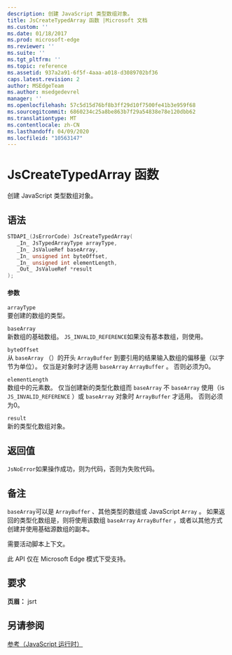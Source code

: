 ```yaml
---
description: 创建 JavaScript 类型数组对象。
title: JsCreateTypedArray 函数 |Microsoft 文档
ms.custom: ''
ms.date: 01/18/2017
ms.prod: microsoft-edge
ms.reviewer: ''
ms.suite: ''
ms.tgt_pltfrm: ''
ms.topic: reference
ms.assetid: 937a2a91-6f5f-4aaa-a018-d3089702bf36
caps.latest.revision: 2
author: MSEdgeTeam
ms.author: msedgedevrel
manager: ''
ms.openlocfilehash: 57c5d15d76bf8b3ff29d10f7500fe41b3e959f68
ms.sourcegitcommit: 6860234c25a8be863b7f29a54838e78e120dbb62
ms.translationtype: MT
ms.contentlocale: zh-CN
ms.lasthandoff: 04/09/2020
ms.locfileid: "10563147"
---
```

# JsCreateTypedArray 函数
创建 JavaScript 类型数组对象。  
  
## 语法  
  
```cpp  
STDAPI_(JsErrorCode) JsCreateTypedArray(  
   _In_ JsTypedArrayType arrayType,  
   _In_ JsValueRef baseArray,  
   _In_ unsigned int byteOffset,  
   _In_ unsigned int elementLength,  
   _Out_ JsValueRef *result  
);  
```  
  
#### 参数  
 `arrayType`  
 要创建的数组的类型。  
  
 `baseArray`  
 新数组的基础数组。 `JS_INVALID_REFERENCE`如果没有基本数组，则使用。  
  
 `byteOffset`  
 从 `baseArray` （）的开头 `ArrayBuffer` 到要引用的结果输入数组的偏移量（以字节为单位）。 仅当是对象时才适用 `baseArray` `ArrayBuffer` 。 否则必须为0。  
  
 `elementLength`  
 数组中的元素数。 仅当创建新的类型化数组而 `baseArray` 不 `baseArray` 使用（is `JS_INVALID_REFERENCE` ）或 `baseArray` 对象时 `ArrayBuffer` 才适用。 否则必须为0。  
  
 `result`  
 新的类型化数组对象。  
  
## 返回值  
 `JsNoError`如果操作成功，则为代码，否则为失败代码。  
  
## 备注  
 `baseArray`可以是 `ArrayBuffer` 、其他类型的数组或 JavaScript `Array` 。 如果返回的类型化数组是，则将使用该数组 `baseArray` `ArrayBuffer` ，或者以其他方式创建并使用基础源数组的副本。  
  
 需要活动脚本上下文。  
  
 此 API 仅在 Microsoft Edge 模式下受支持。  
  
## 要求  
 **页眉：** jsrt  
  
## 另请参阅  
 [参考（JavaScript 运行时）](../chakra-hosting/reference-javascript-runtime.md)